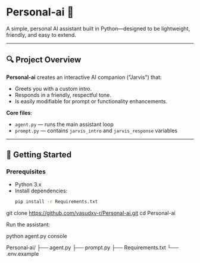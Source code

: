 # Personal‑ai 🤖

A simple, personal AI assistant built in Python—designed to be lightweight, friendly, and easy to extend.

---

## 🔍 Project Overview

**Personal‑ai** creates an interactive AI companion ("Jarvis") that:

- Greets you with a custom intro.
- Responds in a friendly, respectful tone.
- Is easily modifiable for prompt or functionality enhancements.

**Core files**:

- `agent.py` — runs the main assistant loop
- `prompt.py` — contains `jarvis_intro` and `jarvis_response` variables

---

## 🚀 Getting Started

### Prerequisites

- Python 3.x  
- Install dependencies:
  ```bash
  pip install -r Requirements.txt
  
git clone https://github.com/vasudxv-r/Personal-ai.git
cd Personal-ai

Run the assistant:

python agent.py console

Personal‑ai/
├── agent.py
├── prompt.py
├── Requirements.txt
└── .env.example
